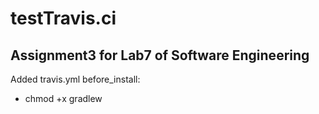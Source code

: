 # testTravis.ci
## Assignment3 for Lab7 of Software Engineering
Added travis.yml
before_install:
 - chmod +x gradlew
